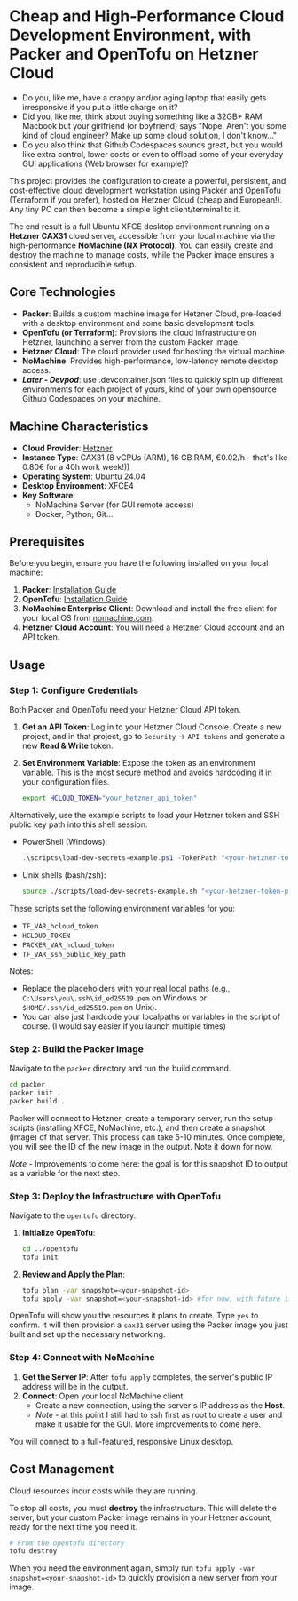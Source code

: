 # Cheap and High-Performance Cloud Development Environment, with Packer and OpenTofu on Hetzner Cloud

- Do you, like me, have a crappy and/or aging laptop that easily gets irresponsive if you put a little charge on it?
- Did you, like me, think about buying something like a 32GB+ RAM Macbook but your girlfriend (or boyfriend) says "Nope. Aren't you some kind of cloud engineer? Make up some cloud solution, I don't know..."
- Do you also think that Github Codespaces sounds great, but you would like extra control, lower costs or even to offload some of your everyday GUI applications (Web browser for example)?

This project provides the configuration to create a powerful, persistent, and cost-effective cloud development workstation using Packer and OpenTofu (Terraform if you prefer), hosted on Hetzner Cloud (cheap and European!). Any tiny PC can then become a simple light client/terminal to it.

The end result is a full Ubuntu XFCE desktop environment running on a **Hetzner CAX31** cloud server, accessible from your local machine via the high-performance **NoMachine (NX Protocol)**. You can easily create and destroy the machine to manage costs, while the Packer image ensures a consistent and reproducible setup.

## Core Technologies

*   **Packer**: Builds a custom machine image for Hetzner Cloud, pre-loaded with a desktop environment and some basic development tools.
*   **OpenTofu (or Terraform)**: Provisions the cloud infrastructure on Hetzner, launching a server from the custom Packer image.
*   **Hetzner Cloud**: The cloud provider used for hosting the virtual machine.
*   **NoMachine**: Provides high-performance, low-latency remote desktop access.
*   ***Later - Devpod***: use .devcontainer.json files to quickly spin up different environments for each project of yours, kind of your own opensource Github Codespaces on your machine.

## Machine Characteristics

*   **Cloud Provider**: [Hetzner](https://www.hetzner.com/cloud)
*   **Instance Type**: CAX31 (8 vCPUs (ARM), 16 GB RAM, €0.02/h - that's like 0.80€ for a 40h work week!))
*   **Operating System**: Ubuntu 24.04
*   **Desktop Environment**: XFCE4
*   **Key Software**:
    *   NoMachine Server (for GUI remote access)
    *   Docker, Python, Git...

## Prerequisites

Before you begin, ensure you have the following installed on your local machine:

1.  **Packer**: [Installation Guide](https://developer.hashicorp.com/packer/tutorials/docker-get-started/install-cli)
2.  **OpenTofu**: [Installation Guide](https://opentofu.org/docs/intro/install/)
3.  **NoMachine Enterprise Client**: Download and install the free client for your local OS from [nomachine.com](https://www.nomachine.com/download).
4.  **Hetzner Cloud Account**: You will need a Hetzner Cloud account and an API token.

## Usage

### Step 1: Configure Credentials

Both Packer and OpenTofu need your Hetzner Cloud API token.

1.  **Get an API Token**: Log in to your Hetzner Cloud Console. Create a new project, and in that project, go to `Security` -> `API tokens` and generate a new **Read & Write** token.

2.  **Set Environment Variable**: Expose the token as an environment variable. This is the most secure method and avoids hardcoding it in your configuration files.

    ```bash
    export HCLOUD_TOKEN="your_hetzner_api_token"
    ```

   Alternatively, use the example scripts to load your Hetzner token and SSH public key path into this shell session:

   - PowerShell (Windows):

     ```powershell
     .\scripts\load-dev-secrets-example.ps1 -TokenPath "<your-hetzner-token-path>" -SshPublicKeyPath "<your-ssh-key-path>"
     ```

   - Unix shells (bash/zsh):

     ```bash
     source ./scripts/load-dev-secrets-example.sh "<your-hetzner-token-path>" "<your-ssh-key-path>"
     ```

   These scripts set the following environment variables for you:

   - `TF_VAR_hcloud_token`
   - `HCLOUD_TOKEN`
   - `PACKER_VAR_hcloud_token`
   - `TF_VAR_ssh_public_key_path`

   Notes:
   - Replace the placeholders with your real local paths (e.g., `C:\Users\you\.ssh\id_ed25519.pem` on Windows or `$HOME/.ssh/id_ed25519.pem` on Unix).
   - You can also just hardcode your localpaths or variables in the script of course. (I would say easier if you launch multiple times)

### Step 2: Build the Packer Image

Navigate to the `packer` directory and run the build command.

```bash
cd packer
packer init .
packer build .
```

Packer will connect to Hetzner, create a temporary server, run the setup scripts (installing XFCE, NoMachine, etc.), and then create a snapshot (image) of that server. This process can take 5-10 minutes. Once complete, you will see the ID of the new image in the output. Note it down for now.

*Note* - Improvements to come here: the goal is for this snapshot ID to output as a variable for the next step.

### Step 3: Deploy the Infrastructure with OpenTofu

Navigate to the `opentofu` directory.

1.  **Initialize OpenTofu**:

    ```bash
    cd ../opentofu
    tofu init
    ```

2.  **Review and Apply the Plan**:

    ```bash
    tofu plan -var snapshot=<your-snapshot-id>
    tofu apply -var snapshot=<your-snapshot-id> #for now, with future improvements this won't be needed.
    ```

   OpenTofu will show you the resources it plans to create. Type `yes` to confirm. It will then provision a `cax31` server using the Packer image you just built and set up the necessary networking.

### Step 4: Connect with NoMachine

1.  **Get the Server IP**: After `tofu apply` completes, the server's public IP address will be in the output.
2.  **Connect**: Open your local NoMachine client.
    *   Create a new connection, using the server's IP address as the **Host**.
    *   *Note* - at this point I still had to ssh first as root to create a user and make it usable for the GUI. More improvements to come here.

You will connect to a full-featured, responsive Linux desktop.

## Cost Management

Cloud resources incur costs while they are running.

To stop all costs, you must **destroy** the infrastructure. This will delete the server, but your custom Packer image remains in your Hetzner account, ready for the next time you need it.

```bash
# From the opentofu directory
tofu destroy
```

When you need the environment again, simply run `tofu apply -var snapshot=<your-snapshot-id>` to quickly provision a new server from your image.

